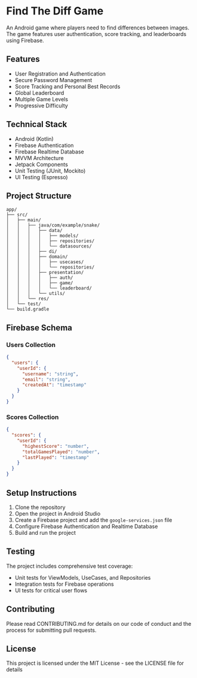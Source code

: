 # Find The Diff Game

An Android game where players need to find differences between images. The game features user authentication, score tracking, and leaderboards using Firebase.

## Features

- User Registration and Authentication
- Secure Password Management
- Score Tracking and Personal Best Records
- Global Leaderboard
- Multiple Game Levels
- Progressive Difficulty

## Technical Stack

- Android (Kotlin)
- Firebase Authentication
- Firebase Realtime Database
- MVVM Architecture
- Jetpack Components
- Unit Testing (JUnit, Mockito)
- UI Testing (Espresso)

## Project Structure

```
app/
├── src/
│   ├── main/
│   │   ├── java/com/example/snake/
│   │   │   ├── data/
│   │   │   │   ├── models/
│   │   │   │   ├── repositories/
│   │   │   │   └── datasources/
│   │   │   ├── di/
│   │   │   ├── domain/
│   │   │   │   ├── usecases/
│   │   │   │   └── repositories/
│   │   │   ├── presentation/
│   │   │   │   ├── auth/
│   │   │   │   ├── game/
│   │   │   │   └── leaderboard/
│   │   │   └── utils/
│   │   └── res/
│   └── test/
└── build.gradle
```

## Firebase Schema

### Users Collection
```json
{
  "users": {
    "userId": {
      "username": "string",
      "email": "string",
      "createdAt": "timestamp"
    }
  }
}
```

### Scores Collection
```json
{
  "scores": {
    "userId": {
      "highestScore": "number",
      "totalGamesPlayed": "number",
      "lastPlayed": "timestamp"
    }
  }
}
```

## Setup Instructions

1. Clone the repository
2. Open the project in Android Studio
3. Create a Firebase project and add the `google-services.json` file
4. Configure Firebase Authentication and Realtime Database
5. Build and run the project

## Testing

The project includes comprehensive test coverage:
- Unit tests for ViewModels, UseCases, and Repositories
- Integration tests for Firebase operations
- UI tests for critical user flows

## Contributing

Please read CONTRIBUTING.md for details on our code of conduct and the process for submitting pull requests.

## License

This project is licensed under the MIT License - see the LICENSE file for details 